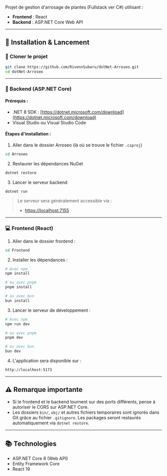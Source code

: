 Projet de gestion d'arrosage de plantes (Fullstack ver C#) utilisant :

* **Frontend** : React
* **Backend** : ASP.NET Core Web API

---

## 🔧 Installation & Lancement

### 🚀 Cloner le projet

```bash
git clone https://github.com/RivennSubaru/dotNet-Arroseo.git
cd dotNet-Arroseo
```

---

### 👥 Backend (ASP.NET Core)

#### Prérequis :

* .NET 8 SDK : [https://dotnet.microsoft.com/download](https://dotnet.microsoft.com/download)
* Visual Studio ou Visual Studio Code

#### Étapes d'installation :

1. Aller dans le dossier Arroseo (là où se trouve le fichier `.csproj`)

```bash
cd Arroseo
```

2. Restaurer les dépendances NuGet

```bash
dotnet restore
```

3. Lancer le serveur backend

```bash
dotnet run
```

> Le serveur sera généralement accessible via :
>
> * [https://localhost:7155](https://localhost:7155)

---

### 💻 Frontend (React)

1. Aller dans le dossier frontend :

```bash
cd Frontend
```

2. Installer les dépendances :

```bash
# Avec npm
npm install

# ou avec pnpm
pnpm install

# ou avec bun
bun install
```

3. Lancer le serveur de développement :

```bash
# Avec npm
npm run dev

# ou avec pnpm
pnpm dev

# ou avec bun
bun dev
```

4. L'application sera disponible sur :

```
http://localhost:5173
```

---

## ⚠ Remarque importante

* Si le frontend et le backend tournent sur des ports différents, pense à autoriser le CORS sur ASP.NET Core.
* Les dossiers `bin/`, `obj/` et autres fichiers temporaires sont ignorés dans Git grâce au fichier `.gitignore`. Les packages seront restaurés automatiquement via `dotnet restore`.

---

## 📚 Technologies

* ASP.NET Core 8 (Web API)
* Entity Framework Core
* React 19
